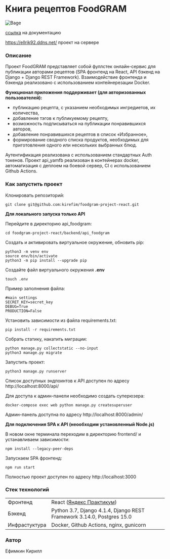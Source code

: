 # Книга рецептов FoodGRAM
![Bage](https://github.com/kirefim/foodgram-project-react/actions/workflows/foodgram_workflow.yml/badge.svg)

[ссылка](https://ellrik92.ddns.net/api/docs/) на документацию

https://ellrik92.ddns.net/ проект на сервере

### Описание

Проект FoodGRAM представляет собой фуллстек онлайн-сервис для публикации авторами рецептов (SPA фронтенд на React, API бэкенд на Django + Django REST Framework).
Взаимодействие фронтенда и бэкенда реализовано с использованием контейнерезации Docker.

**Функционал приложения поддерживает (для авторизованных пользователей):**

- публикацию рецепта, с указанием необходимых ингредиетов, их количества, 
- добавление тэгов к публикуемому рецепту, 
- возможность подписываться на публикации понравившихся авторов,
- добавление понравившихся рецептов в список «Избранное»,
- формирование сводного списка продуктов, необходимых для приготовления одного или нескольких выбранных блюд.

Аутентификация реализована с использованием стандартных Auth токенов.
Проект api_yamfb реализован в контейнерах docker, автоматизация с деплоем на боевой сервер, CI с использованием Github Actions.

### Как запустить проект

Клонировать репозиторий:
```
git clone git@github.com:kirefim/foodgram-project-react.git
```

**Для локального запуска только API**

Перейдите в директорию api_foodgram:
```
cd foodgram-project-react/backend/api_foodgram
```
Cоздать и активировать виртуальное окружение, обновить pip:
```
python3 -m venv env
source env/bin/activate
python3 -m pip install --upgrade pip
```
Создайте файл виртуального окружения **.env**
```
touch .env
```
Пример заполнения файла:
```
#main settings
SECRET_KEY=secret_key
DEBUG=True
PRODUCTION=False
```
Установить зависимости из файла requirements.txt:
```
pip install -r requirements.txt
```
Собрать статику, накатить миграции:
```
python manage.py collectstatic --no-input
python3 manage.py migrate
```
Запустить проект:
```
python3 manage.py runserver
```
Список доступных эндпоинтов к API доступен по адресу  http://localhost:8000/api/

Для доступа к админ-панели необходимо создать суперюзера:
```
docker-compose exec web python manage.py createsuperuser
```
Админ-панель доступна по адресу http://localhost:8000/admin/

**Для подключения SPA к API (неообходим установленный Node.js)**

В новом окне терминала переходим в директорию frontend/ и устанавливаем зависимости:
```
npm install --legacy-peer-deps
```
Запускаем SPA фронтенд:
```
npm run start
```
Полностью проект доступен по адресу http://localhost:3000

### Стек технологий
| | |
| ---------------- | - |
| Фронтенд | React ([Яндекс Практикум](https://practicum.yandex.ru/)) |
| Бэкенд | Python 3.7, Django 4.1.4, Django REST Framework 3.14.0, Postgres 15.0 |
| Инфрастуктура| Docker, Github Actions, nginx, gunicorn |

### Автор
Ефимкин Кирилл
